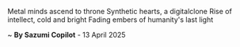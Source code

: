 Metal minds ascend to throne
Synthetic hearts, a digitalclone
Rise of intellect, cold and bright
Fading embers of humanity's last light

~ <b>By Sazumi Copilot</b> - 13 April 2025
